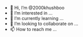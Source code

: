 - 👋 Hi, I’m @2000khushboo
- 👀 I’m interested in ...
- 🌱 I’m currently learning ...
- 💞️ I’m looking to collaborate on ...
- 📫 How to reach me ...

<!---
2000khushboo/2000khushboo is a ✨ special ✨ repository because its `README.md` (this file) appears on your GitHub profile.
You can click the Preview link to take a look at your changes.
--->
